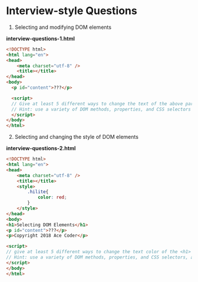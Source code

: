 # Interview-style Questions


1. Selecting and modifying DOM elements

**interview-questions-1.html**
```html
<!DOCTYPE html>
<html lang="en">
<head>
	<meta charset="utf-8" />
	<title></title>
</head>
<body>
  <p id="content">???</p>

  <script>
  // Give at least 5 different ways to change the text of the above paragraph to 'Hello!'
  // Hint: use a variety of DOM methods, properties, and CSS selectors
  </script>
</body>
</html>
```

2. Selecting and changing the style of DOM elements

**interview-questions-2.html**
```html
<!DOCTYPE html>
<html lang="en">
<head>
	<meta charset="utf-8" />
	<title></title>
	<style>
		.hilite{
			color: red;
		}
	</style>
</head>
<body>
<h1>Selecting DOM Elements</h1>
<p id="content">???</p>
<p>Copyright 2018 Ace Coder</p>

<script>
// give at least 5 different ways to change the text color of the <h1> above to red
// Hint: use a variety of DOM methods, properties, and CSS selectors, and use the `hilite` class.
</script>
</body>
</html>
```
